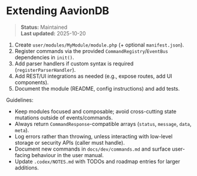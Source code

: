 # Extending AavionDB

> **Status:** Maintained  
> **Last updated:** 2025-10-20

1. Create `user/modules/MyModule/module.php` (+ optional `manifest.json`).  
2. Register commands via the provided `CommandRegistry`/`EventBus` dependencies in `init()`.  
3. Add parser handlers if custom syntax is required (`registerParserHandler`).  
4. Add REST/UI integrations as needed (e.g., expose routes, add UI components).  
5. Document the module (README, config instructions) and add tests.

Guidelines:
- Keep modules focused and composable; avoid cross-cutting state mutations outside of events/commands.  
- Always return `CommandResponse`-compatible arrays (`status`, `message`, `data`, `meta`).  
- Log errors rather than throwing, unless interacting with low-level storage or security APIs (caller must handle).  
- Document new commands in `docs/dev/commands.md` and surface user-facing behaviour in the user manual.  
- Update `.codex/NOTES.md` with TODOs and roadmap entries for larger additions.
